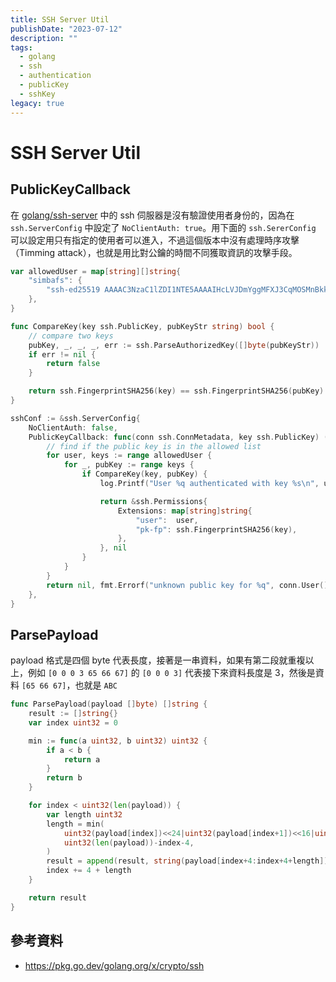 ```yaml
---
title: SSH Server Util
publishDate: "2023-07-12"
description: ""
tags:
  - golang
  - ssh
  - authentication
  - publicKey
  - sshKey
legacy: true
---
```


# SSH Server Util

## PublicKeyCallback

在 [golang/ssh-server](../ssh-server) 中的 ssh 伺服器是沒有驗證使用者身份的，因為在 `ssh.ServerConfig` 中設定了 `NoClientAuth: true`。用下面的 `ssh.SererConfig` 可以設定用只有指定的使用者可以進入，不過這個版本中沒有處理時序攻擊（Timming attack），也就是用比對公鑰的時間不同獲取資訊的攻擊手段。

```go
var allowedUser = map[string][]string{
	"simbafs": {
		"ssh-ed25519 AAAAC3NzaC1lZDI1NTE5AAAAIHcLVJDmYggMFXJ3CqMOSMnBkkDX1982cdd3rmRqfpMC simba@simba-nb",
	},
}

func CompareKey(key ssh.PublicKey, pubKeyStr string) bool {
	// compare two keys
	pubKey, _, _, _, err := ssh.ParseAuthorizedKey([]byte(pubKeyStr))
	if err != nil {
		return false
	}

	return ssh.FingerprintSHA256(key) == ssh.FingerprintSHA256(pubKey)
}

sshConf := &ssh.ServerConfig{
	NoClientAuth: false,
	PublicKeyCallback: func(conn ssh.ConnMetadata, key ssh.PublicKey) (*ssh.Permissions, error) {
		// find if the public key is in the allowed list
		for user, keys := range allowedUser {
			for _, pubKey := range keys {
				if CompareKey(key, pubKey) {
					log.Printf("User %q authenticated with key %s\n", user, ssh.FingerprintSHA256(key))

					return &ssh.Permissions{
						Extensions: map[string]string{
							"user":  user,
							"pk-fp": ssh.FingerprintSHA256(key),
						},
					}, nil
				}
			}
		}
		return nil, fmt.Errorf("unknown public key for %q", conn.User())
	},
}
```

## ParsePayload

payload 格式是四個 byte 代表長度，接著是一串資料，如果有第二段就重複以上，例如 `[0 0 0 3 65 66 67]` 的 `[0 0 0 3]` 代表接下來資料長度是 3，然後是資料 `[65 66 67]`，也就是 `ABC`

```go
func ParsePayload(payload []byte) []string {
	result := []string{}
	var index uint32 = 0

	min := func(a uint32, b uint32) uint32 {
		if a < b {
			return a
		}
		return b
	}

	for index < uint32(len(payload)) {
		var length uint32
		length = min(
			uint32(payload[index])<<24|uint32(payload[index+1])<<16|uint32(payload[index+2])<<8|uint32(payload[index+3]),
			uint32(len(payload))-index-4,
		)
		result = append(result, string(payload[index+4:index+4+length]))
		index += 4 + length
	}

	return result
}
```

## 參考資料

- https://pkg.go.dev/golang.org/x/crypto/ssh

